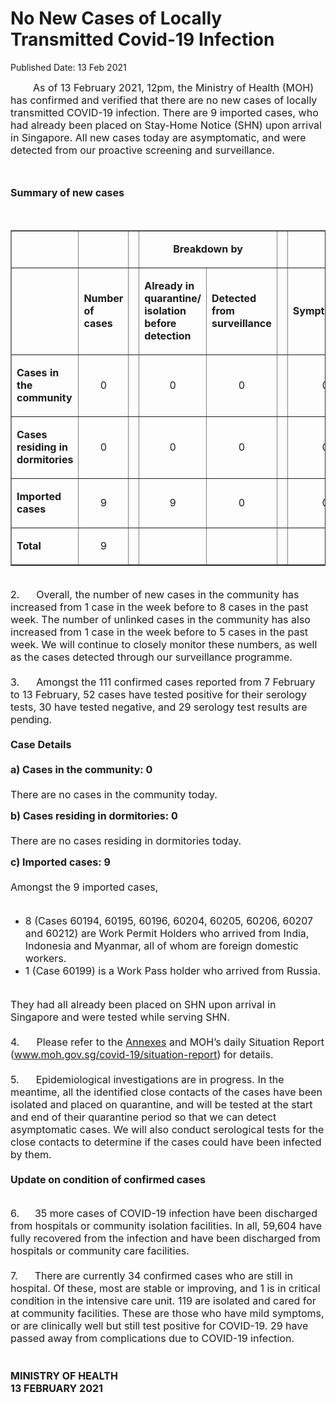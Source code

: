 <html>
    <meta http-equiv="Content-Type" content="text/html; charset=utf-8"/>
    <meta charset="utf-8"/>
    <title>No New Cases of Locally Transmitted Covid-19 Infection </title>
    <body><h1>No New Cases of Locally Transmitted Covid-19 Infection </h1>
    <p>Published Date: 13 Feb 2021</p> <p><span style="font-size: 16px;">&nbsp; &nbsp; &nbsp; &nbsp; As of 13 February 2021, 12pm, the Ministry of Health (MOH) has confirmed and verified that there are no new cases of locally transmitted COVID-19 infection. There are 9 imported cases, who had already been placed on Stay-Home Notice (SHN) upon arrival in Singapore. All new cases today are asymptomatic, and were detected from our proactive screening and surveillance.&nbsp; </span></p> <p><span style="font-size: 16px;"><br></span></p> <p><span style="font-size: 16px;"><strong>Summary of new cases</strong></span></p> <p><span style="font-size: 16px;"><br></span></p> <table border="1" cellspacing="0" cellpadding="0" width="605"> <tbody><tr> <td width="129"> <p align="right"><span style="font-size: 16px;"><br></span></p> </td> <td width="60"> <p><span style="font-size: 16px;"><br></span></p> </td> <td width="16" valign="top"> <p><span style="font-size: 16px;"><br></span></p> </td> <td width="192" colspan="2"> <p align="center"><span style="font-size: 16px;"><strong>Breakdown by</strong></span></p> </td> <td width="16" valign="top"> <p><span style="font-size: 16px;"><br></span></p> </td> <td width="192" colspan="2"> <p align="center"><span style="font-size: 16px;"><strong>Breakdown by</strong></span></p> </td> </tr> <tr> <td width="129"> <p align="right"><span style="font-size: 16px;"><br></span></p> </td> <td width="60"> <p><span style="font-size: 16px;"><strong>Number of cases</strong></span></p> </td> <td width="16" valign="top"> <p><span style="font-size: 16px;"><br></span></p> </td> <td width="96"> <p><span style="font-size: 16px;"><strong>Already in quarantine/ isolation before detection</strong></span></p> </td> <td width="96"> <p><span style="font-size: 16px;"><strong>Detected from surveillance</strong></span></p> </td> <td width="16" valign="top"> <p><span style="font-size: 16px;"><br></span></p> </td> <td width="96"> <p><span style="font-size: 16px;"><strong>Symptomatic</strong></span></p> </td> <td width="96"> <p><span style="font-size: 16px;"><strong>Asymptomatic</strong></span></p> </td> </tr> <tr> <td width="129"> <p><span style="font-size: 16px;"><strong>Cases in the community</strong></span></p> </td> <td width="60"> <p align="center"><span style="font-size: 16px;">0</span></p> </td> <td width="16" valign="top"> <p align="center"><span style="font-size: 16px;"><br></span></p> </td> <td width="96"> <p align="center"><span style="font-size: 16px;">0</span></p> </td> <td width="96"> <p align="center"><span style="font-size: 16px;">0</span></p> </td> <td width="16" valign="top"> <p align="center"><span style="font-size: 16px;"><br></span></p> </td> <td width="96"> <p align="center"><span style="font-size: 16px;">0</span></p> </td> <td width="96"> <p align="center"><span style="font-size: 16px;">0</span></p> </td> </tr> <tr> <td width="129"> <p><span style="font-size: 16px;"><strong>Cases residing in dormitories</strong></span></p> </td> <td width="60"> <p align="center"><span style="font-size: 16px;">0</span></p> </td> <td width="16" valign="top"> <p align="center"><span style="font-size: 16px;"><br></span></p> </td> <td width="96"> <p align="center"><span style="font-size: 16px;">0</span></p> </td> <td width="96"> <p align="center"><span style="font-size: 16px;">0</span></p> </td> <td width="16" valign="top"> <p align="center"><span style="font-size: 16px;"><br></span></p> </td> <td width="96"> <p align="center"><span style="font-size: 16px;">0</span></p> </td> <td width="96"> <p align="center"><span style="font-size: 16px;">0</span></p> </td> </tr> <tr> <td width="129"> <p><span style="font-size: 16px;"><strong>Imported cases</strong></span></p> </td> <td width="60"> <p align="center"><span style="font-size: 16px;">9</span></p> </td> <td width="16" valign="top"> <p align="center"><span style="font-size: 16px;"><br></span></p> </td> <td width="96"> <p align="center"><span style="font-size: 16px;">9</span></p> </td> <td width="96"> <p align="center"><span style="font-size: 16px;">0</span></p> </td> <td width="16" valign="top"> <p align="center"><span style="font-size: 16px;"><br></span></p> </td> <td width="96"> <p align="center"><span style="font-size: 16px;">0</span></p> </td> <td width="96"> <p align="center"><span style="font-size: 16px;">9</span></p> </td> </tr> <tr> <td width="129"> <p><span style="font-size: 16px;"><strong>Total</strong></span></p> </td> <td width="60"> <p align="center"><span style="font-size: 16px;">9</span></p> </td> <td width="16" valign="top"> <p align="center"><span style="font-size: 16px;"><br></span></p> </td> <td width="96"> <p align="center"><span style="font-size: 16px;"><br></span></p> </td> <td width="96"> <p align="center"><span style="font-size: 16px;"><br></span></p> </td> <td width="16" valign="top"> <p align="center"><span style="font-size: 16px;"><br></span></p> </td> <td width="96"> <p align="center"><span style="font-size: 16px;"><br></span></p> </td> <td width="96"> <p align="center"><span style="font-size: 16px;"><br></span></p> </td> </tr> </tbody></table> <p><span style="font-size: 16px;"><br>2.&nbsp; &nbsp; &nbsp; Overall, the number of new cases in the community has increased from 1 case in the week before to 8 cases in the past week. The number of unlinked cases in the community has also increased from 1 case in the week before to 5 cases in the past week.&nbsp;We will continue to closely monitor these numbers, as well as the cases detected through our surveillance programme.<br><br>3.&nbsp; &nbsp; &nbsp;&nbsp;Amongst the 111 confirmed cases reported from 7 February to 13 February, 52 cases have tested positive for their serology tests, 30 have tested negative, and 29 serology test results are pending.<br><br><strong>Case Details<br><br>a) Cases in the community: 0<br><br></strong>There are no cases in the community today.</span></p><p><p><span style="font-size: 16px;"><strong>b) Cases residing in dormitories: 0<br><br></strong>There are no cases residing in dormitories today.<br></span></p><p><span style="font-size: 16px;"><strong>c) Imported cases: 9<br><br></strong>Amongst the 9 imported cases,<br><br></span></p><ul><li><span style="font-size: 16px;">8 (Cases 60194, 60195, 60196, 60204, 60205, 60206, 60207 and 60212) are Work Permit Holders who arrived from India, Indonesia and Myanmar, all of whom are foreign domestic workers.</span></li><li><span style="font-size: 16px;">1 (Case 60199) is a Work Pass holder who arrived from Russia. </span></li></ul></p><p><span style="font-size: 16px;"><br>They had all already been placed on SHN upon arrival in Singapore and were tested while serving SHN.<br><br>4.&nbsp; &nbsp; &nbsp;&nbsp;Please refer to the <a href="/docs/librariesprovider5/pressroom/press-releases/annexes676fb47a91384bd79b584da53edf251a.pdf?sfvrsn=41b162c4_0" title="Annexes"><span style="text-decoration: underline;">Annexes</span></a>&nbsp;and MOH’s daily Situation Report (<a href="http://www.moh.gov.sg/covid-19/situation-report">www.moh.gov.sg/covid-19/situation-report</a>) for details.<br><br>5.&nbsp; &nbsp; &nbsp;&nbsp;Epidemiological investigations are in progress. In the meantime, all the identified close contacts of the cases have been isolated and placed on quarantine, and will be tested at the start and end of their quarantine period so that we can detect asymptomatic cases. We will also conduct serological tests for the close contacts to determine if the cases could have been infected by them.<br><br><strong>Update on condition of confirmed cases</strong></span></p><p><p><span style="font-size: 16px;"><br>6.&nbsp; &nbsp;<strong> &nbsp;&nbsp;</strong>35 more cases of COVID-19 infection have been discharged from hospitals or community isolation facilities. In all, 59,604 have fully recovered from the infection and have been discharged from hospitals or community care facilities.<br><br>7.&nbsp; &nbsp; &nbsp;&nbsp;There are currently 34 confirmed cases who are still in hospital. Of these, most are stable or improving, and 1 is in critical condition in the intensive care unit. 119 are isolated and cared for at community facilities. These are those who have mild symptoms, or are clinically well but still test positive for COVID-19. 29 have passed away from complications due to COVID-19 infection.<br><br><strong><br>MINISTRY OF HEALTH<br></strong><strong>13 FEBRUARY 2021</strong></span></p></p></body>
</html>